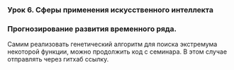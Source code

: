 ### Урок 6. Сферы применения искусственного интеллекта
### Прогнозирование развития временного ряда.
Cамим реализовать генетический алгоритм для поиска экстремума некоторой функции, можно продолжить код с семинара. В этом случае отправлять через гитхаб ссылку.

